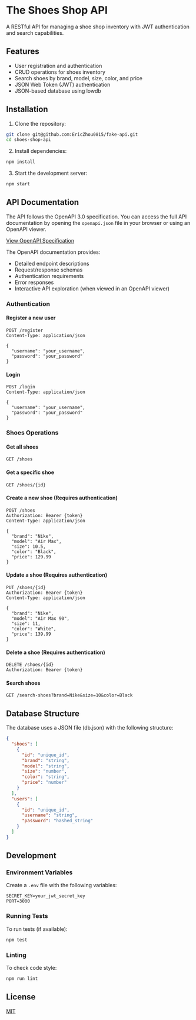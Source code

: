 # The Shoes Shop API

A RESTful API for managing a shoe shop inventory with JWT authentication and search capabilities.

## Features
- User registration and authentication
- CRUD operations for shoes inventory
- Search shoes by brand, model, size, color, and price
- JSON Web Token (JWT) authentication
- JSON-based database using lowdb

## Installation

1. Clone the repository:
```bash
git clone git@github.com:EricZhou0815/fake-api.git
cd shoes-shop-api
```

2. Install dependencies:
```bash
npm install
```

3. Start the development server:
```bash
npm start
```

## API Documentation

The API follows the OpenAPI 3.0 specification. You can access the full API documentation by opening the `openapi.json` file in your browser or using an OpenAPI viewer.

[View OpenAPI Specification](./openapi.json)

The OpenAPI documentation provides:
- Detailed endpoint descriptions
- Request/response schemas
- Authentication requirements
- Error responses
- Interactive API exploration (when viewed in an OpenAPI viewer)

### Authentication

#### Register a new user
```http
POST /register
Content-Type: application/json

{
  "username": "your_username",
  "password": "your_password"
}
```

#### Login
```http
POST /login
Content-Type: application/json

{
  "username": "your_username",
  "password": "your_password"
}
```

### Shoes Operations

#### Get all shoes
```http
GET /shoes
```

#### Get a specific shoe
```http
GET /shoes/{id}
```

#### Create a new shoe (Requires authentication)
```http
POST /shoes
Authorization: Bearer {token}
Content-Type: application/json

{
  "brand": "Nike",
  "model": "Air Max",
  "size": 10.5,
  "color": "Black",
  "price": 129.99
}
```

#### Update a shoe (Requires authentication)
```http
PUT /shoes/{id}
Authorization: Bearer {token}
Content-Type: application/json

{
  "brand": "Nike",
  "model": "Air Max 90",
  "size": 11,
  "color": "White",
  "price": 139.99
}
```

#### Delete a shoe (Requires authentication)
```http
DELETE /shoes/{id}
Authorization: Bearer {token}
```

#### Search shoes
```http
GET /search-shoes?brand=Nike&size=10&color=Black
```

## Database Structure

The database uses a JSON file (db.json) with the following structure:

```json
{
  "shoes": [
    {
      "id": "unique_id",
      "brand": "string",
      "model": "string",
      "size": "number",
      "color": "string",
      "price": "number"
    }
  ],
  "users": [
    {
      "id": "unique_id",
      "username": "string",
      "password": "hashed_string"
    }
  ]
}
```

## Development

### Environment Variables
Create a `.env` file with the following variables:
```
SECRET_KEY=your_jwt_secret_key
PORT=3000
```

### Running Tests
To run tests (if available):
```bash
npm test
```

### Linting
To check code style:
```bash
npm run lint
```

## License
[MIT](https://choosealicense.com/licenses/mit/)
